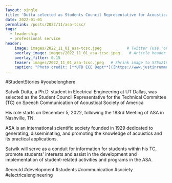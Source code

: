 ```yaml
---
layout: single
title: 'Dutta selected as Students Council Representative for Acoustical Society'
date: 2022-01-01
permalink: /posts/2022/11/asa-tcsc/
tags:
  - leadership
  - professional service
header:
    image: images/2022_11_01_asa-tcsc.jpeg           # Twitter (use 'overlay_image')
    overlay_image: images/2022_11_01_asa-tcsc.jpeg    # Article header at 2048x768
    overlay_filter: 0.15
    teaser: images/2022_11_01_asa-tcsc.jpeg   # Shrink image to 575x216
    caption: "Photo credit: [**UTD ECE Dept**]([https://www.justinrummel.com](https://ece.utdallas.edu/))"
---
```


#StudentStories #youbelonghere

Satwik Dutta, a Ph.D. student in Electrical Engineering at UT Dallas, was selected as the Student Council Representative for the Technical Committee (TC) on Speech Communication of Acoustical Society of America

His role starts on December 5, 2022, following the 183rd Meeting of ASA in Nashville, TN.

ASA is an international scientific society founded in 1929 dedicated to generating, disseminating, and promoting the knowledge of acoustics and its practical applications.

Satwik will serve as a conduit for information for students within his TC, promote students' interests and assist in the development and implementation of student-related activities and programs in the ASA.

#eceutd #development #students #communication #society #electricalengineering
